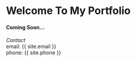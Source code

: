 # Welcome To My Portfolio

#### Coming Soon...


*Contact* <br>
email: {{ site.email }} <br>
phone: {{ site.phone }}
